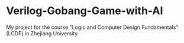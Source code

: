# Verilog-Gobang-Game-with-AI
My project for the course "Logic and Computer Design Fundamentals"(LCDF) in Zhejiang University
